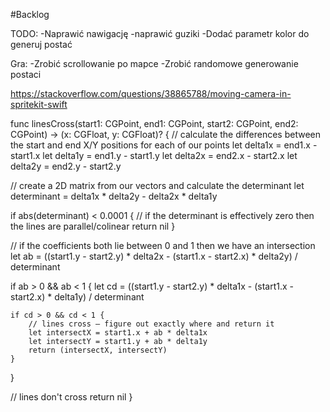 #Backlog


TODO:
-Naprawić nawigację
-naprawić guziki
-Dodać parametr kolor do generuj postać

Gra:
-Zrobić scrollowanie po mapce
-Zrobić randomowe generowanie postaci


https://stackoverflow.com/questions/38865788/moving-camera-in-spritekit-swift

func linesCross(start1: CGPoint, end1: CGPoint, start2: CGPoint, end2: CGPoint) -> (x: CGFloat, y: CGFloat)? {
// calculate the differences between the start and end X/Y positions for each of our points
let delta1x = end1.x - start1.x
let delta1y = end1.y - start1.y
let delta2x = end2.x - start2.x
let delta2y = end2.y - start2.y

// create a 2D matrix from our vectors and calculate the determinant
let determinant = delta1x * delta2y - delta2x * delta1y

if abs(determinant) < 0.0001 {
    // if the determinant is effectively zero then the lines are parallel/colinear
    return nil
}

// if the coefficients both lie between 0 and 1 then we have an intersection
let ab = ((start1.y - start2.y) * delta2x - (start1.x - start2.x) * delta2y) / determinant

if ab > 0 && ab < 1 {
    let cd = ((start1.y - start2.y) * delta1x - (start1.x - start2.x) * delta1y) / determinant

    if cd > 0 && cd < 1 {
        // lines cross – figure out exactly where and return it
        let intersectX = start1.x + ab * delta1x
        let intersectY = start1.y + ab * delta1y
        return (intersectX, intersectY)
    }
}

// lines don't cross
return nil
}

